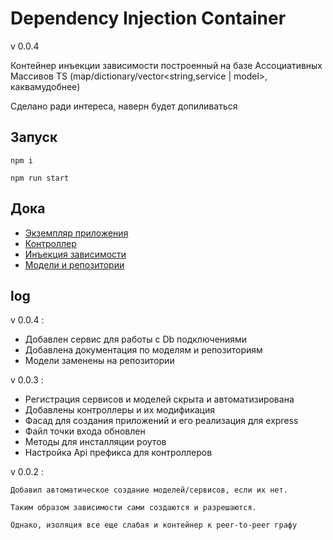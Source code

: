 # Dependency Injection Container

v 0.0.4

Контейнер инъекции зависимости построенный на базе Ассоциативных Массивов TS (map/dictionary/vector<string,service | model>, каквамудобнее)

Сделано ради интереса, наверн будет допиливаться

## Запуск

`npm i`

`npm run start`

## Дока

- [Экземпляр приложения](docs/app.md)
- [Контроллер](docs/controller.md)
- [Инъекция зависимости](docs/injection.md)
- [Модели и репозитории](docs/model.md)

## log

v 0.0.4 :

- Добавлен сервис для работы с Db подключениями
- Добавлена документация по моделям и репозиториям
- Модели заменены на репозитории

v 0.0.3 : 

- Регистрация сервисов и моделей скрыта и автоматизирована
- Добавлены контроллеры и их модификация
- Фасад для создания приложений и его реализация для express
- Файл точки входа обновлен
- Методы для инсталляции роутов
- Настройка Api префикса для контроллеров

v 0.0.2 :

```
Добавил автоматическое создание моделей/сервисов, если их нет. 

Таким образом зависимости сами создаются и разрешаются. 

Однако, изоляция все еще слабая и контейнер к peer-to-peer графу
```